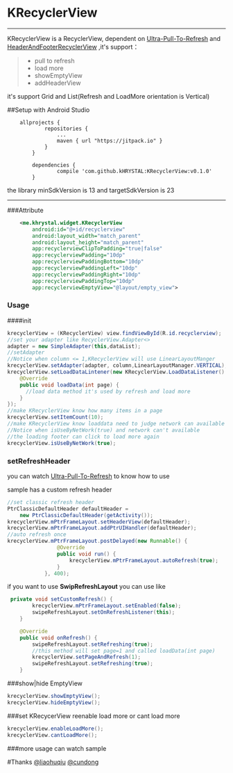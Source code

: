 # KRecyclerView

------

KRecyclerView is a RecyclerView,
dependent on [Ultra-Pull-To-Refresh](https://github.com/liaohuqiu/android-Ultra-Pull-To-Refresh) and [HeaderAndFooterRecyclerView](https://github.com/cundong/HeaderAndFooterRecyclerView)
,it's support：

> * pull to refresh
> * load more
> * showEmptyView
> * addHeaderView

it's support Grid and List(Refresh and LoadMore orientation is Vertical)

##Setup with Android Studio
```
    allprojects {
    		repositories {
    			...
    			maven { url "https://jitpack.io" }
    		}
    	}
```
```
    	dependencies {
    	        compile 'com.github.kHRYSTAL:KRecyclerView:v0.1.0'
    	}
```

the library minSdkVersion is 13 and targetSdkVersion is 23

------

###Attribute

```xml
    <me.khrystal.widget.KRecyclerView
        android:id="@+id/recyclerview"
        android:layout_width="match_parent"
        android:layout_height="match_parent"
        app:recyclerviewClipToPadding="true|false"
        app:recyclerviewPadding="10dp"
        app:recyclerviewPaddingBottom="10dp"
        app:recyclerviewPaddingLeft="10dp"
        app:recyclerviewPaddingRight="10dp"
        app:recyclerviewPaddingTop="10dp"
        app:recyclerviewEmptyView="@layout/empty_view">
```

### Usage

####init
```java
krecyclerView = (KRecyclerView) view.findViewById(R.id.recyclerview);
//set your adapter like RecyclerView.Adapter<>
adapter = new SimpleAdapter(this,dataList);
//setAdapter
//Notice when column <= 1,KRecyclerView will use LinearLayoutManger
krecyclerView.setAdapter(adapter, column,LinearLayoutManager.VERTICAL);
krecyclerView.setLoadDataLintener(new KRecyclerView.LoadDataListener() {
    @Override
    public void loadData(int page) {
      //load data method it's used by refresh and load more
    }
});
//make KRecyclerView know how many items in a page
krecyclerView.setItemCount(10);
//make KRecyclerView know loaddata need to judge network can available
//Notice when isUseByNetWork(true) and network can't available
//the loading footer can click to load more again
krecyclerView.isUseByNetWork(true);
```

### setRefreshHeader

you can watch [Ultra-Pull-To-Refresh](https://github.com/liaohuqiu/android-Ultra-Pull-To-Refresh) to know how to use

sample has a custom refresh header

```java
//set classic refresh header
PtrClassicDefaultHeader defaultHeader =
    new PtrClassicDefaultHeader(getActivity());
krecyclerView.mPtrFrameLayout.setHeaderView(defaultHeader);
krecyclerView.mPtrFrameLayout.addPtrUIHandler(defaultHeader);
//auto refresh once
krecyclerView.mPtrFrameLayout.postDelayed(new Runnable() {
                @Override
                public void run() {
                    krecyclerView.mPtrFrameLayout.autoRefresh(true);
                }
            }, 400);
```

if you want to use **SwipRefreshLayout** you can use like
```java
 private void setCustomRefresh() {
        krecyclerView.mPtrFrameLayout.setEnabled(false);
        swipeRefreshLayout.setOnRefreshListener(this);
    }

    @Override
    public void onRefresh() {
        swipeRefreshLayout.setRefreshing(true);
        //this method will set page=1 and called loadData(int page)
        krecyclerView.setPageAndRefresh(1);
        swipeRefreshLayout.setRefreshing(true);
    }

```
###show|hide EmptyView
```java
krecyclerView.showEmptyView();
krecyclerView.hideEmptyView();
```

###set KRecycerView reenable load more or cant load more
```java
krecyclerView.enableLoadMore();
krecyclerView.cantLoadMore();
```


###more usage can watch sample

#Thanks
[@liaohuqiu][1]
[@cundong][2]



[1]:https://github.com/liaohuqiu
[2]:https://github.com/cundong

